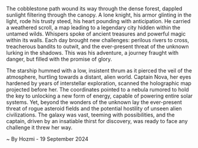 
The cobblestone path wound its way through the dense forest, dappled sunlight filtering through the canopy. A lone knight, his armor glinting in the light, rode his trusty steed, his heart pounding with anticipation. He carried a weathered scroll, a map leading to a legendary city hidden within the untamed wilds. Whispers spoke of ancient treasures and powerful magic within its walls. Each day brought new challenges: perilous rivers to cross, treacherous bandits to outwit, and the ever-present threat of the unknown lurking in the shadows. This was his adventure, a journey fraught with danger, but filled with the promise of glory.

The starship hummed with a low, insistent thrum as it pierced the veil of the atmosphere, hurtling towards a distant, alien world. Captain Nova, her eyes hardened by years of interstellar exploration, scanned the holographic map projected before her. The coordinates pointed to a nebula rumored to hold the key to unlocking a new form of energy, capable of powering entire solar systems. Yet, beyond the wonders of the unknown lay the ever-present threat of rogue asteroid fields and the potential hostility of unseen alien civilizations. The galaxy was vast, teeming with possibilities, and the captain, driven by an insatiable thirst for discovery, was ready to face any challenge it threw her way. 

~ By Hozmi - 19 September 2024
